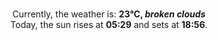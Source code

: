 <p  align="center"><br/>Currently, the weather is: <b> 23°C, <i>broken clouds</i></b></br>Today, the sun rises at <b>05:29</b> and sets at <b>18:56</b>.</p>